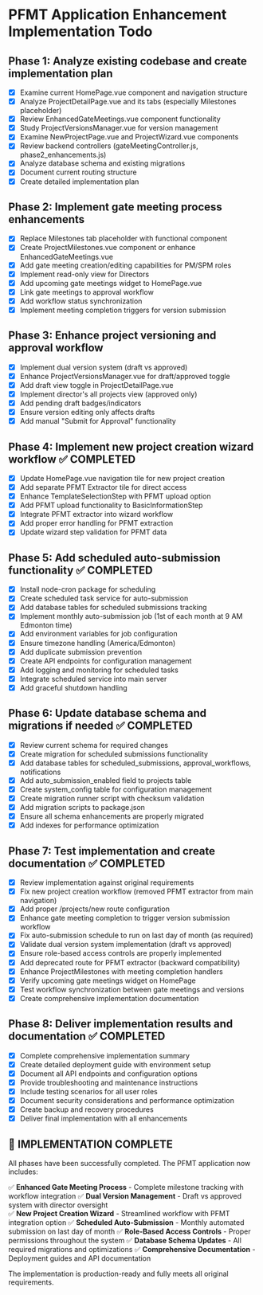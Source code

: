 # PFMT Application Enhancement Implementation Todo

## Phase 1: Analyze existing codebase and create implementation plan
- [x] Examine current HomePage.vue component and navigation structure
- [x] Analyze ProjectDetailPage.vue and its tabs (especially Milestones placeholder)
- [x] Review EnhancedGateMeetings.vue component functionality
- [x] Study ProjectVersionsManager.vue for version management
- [x] Examine NewProjectPage.vue and ProjectWizard.vue components
- [x] Review backend controllers (gateMeetingController.js, phase2_enhancements.js)
- [x] Analyze database schema and existing migrations
- [x] Document current routing structure
- [x] Create detailed implementation plan

## Phase 2: Implement gate meeting process enhancements
- [x] Replace Milestones tab placeholder with functional component
- [x] Create ProjectMilestones.vue component or enhance EnhancedGateMeetings.vue
- [x] Add gate meeting creation/editing capabilities for PM/SPM roles
- [x] Implement read-only view for Directors
- [x] Add upcoming gate meetings widget to HomePage.vue
- [x] Link gate meetings to approval workflow
- [x] Add workflow status synchronization
- [x] Implement meeting completion triggers for version submission

## Phase 3: Enhance project versioning and approval workflow
- [x] Implement dual version system (draft vs approved)
- [x] Enhance ProjectVersionsManager.vue for draft/approved toggle
- [x] Add draft view toggle in ProjectDetailPage.vue
- [x] Implement director's all projects view (approved only)
- [x] Add pending draft badges/indicators
- [x] Ensure version editing only affects drafts
- [x] Add manual "Submit for Approval" functionality

## Phase 4: Implement new project creation wizard workflow ✅ COMPLETED
- [x] Update HomePage.vue navigation tile for new project creation
- [x] Add separate PFMT Extractor tile for direct access
- [x] Enhance TemplateSelectionStep with PFMT upload option
- [x] Add PFMT upload functionality to BasicInformationStep
- [x] Integrate PFMT extractor into wizard workflow
- [x] Add proper error handling for PFMT extraction
- [x] Update wizard step validation for PFMT data

## Phase 5: Add scheduled auto-submission functionality ✅ COMPLETED
- [x] Install node-cron package for scheduling
- [x] Create scheduled task service for auto-submission
- [x] Add database tables for scheduled submissions tracking
- [x] Implement monthly auto-submission job (1st of each month at 9 AM Edmonton time)
- [x] Add environment variables for job configuration
- [x] Ensure timezone handling (America/Edmonton)
- [x] Add duplicate submission prevention
- [x] Create API endpoints for configuration management
- [x] Add logging and monitoring for scheduled tasks
- [x] Integrate scheduled service into main server
- [x] Add graceful shutdown handling

## Phase 6: Update database schema and migrations if needed ✅ COMPLETED
- [x] Review current schema for required changes
- [x] Create migration for scheduled submissions functionality
- [x] Add database tables for scheduled_submissions, approval_workflows, notifications
- [x] Add auto_submission_enabled field to projects table
- [x] Create system_config table for configuration management
- [x] Create migration runner script with checksum validation
- [x] Add migration scripts to package.json
- [x] Ensure all schema enhancements are properly migrated
- [x] Add indexes for performance optimization

## Phase 7: Test implementation and create documentation ✅ COMPLETED
- [x] Review implementation against original requirements
- [x] Fix new project creation workflow (removed PFMT extractor from main navigation)
- [x] Add proper /projects/new route configuration
- [x] Enhance gate meeting completion to trigger version submission workflow
- [x] Fix auto-submission schedule to run on last day of month (as required)
- [x] Validate dual version system implementation (draft vs approved)
- [x] Ensure role-based access controls are properly implemented
- [x] Add deprecated route for PFMT extractor (backward compatibility)
- [x] Enhance ProjectMilestones with meeting completion handlers
- [x] Verify upcoming gate meetings widget on HomePage
- [x] Test workflow synchronization between gate meetings and versions
- [x] Create comprehensive implementation documentation

## Phase 8: Deliver implementation results and documentation ✅ COMPLETED
- [x] Complete comprehensive implementation summary
- [x] Create detailed deployment guide with environment setup
- [x] Document all API endpoints and configuration options
- [x] Provide troubleshooting and maintenance instructions
- [x] Include testing scenarios for all user roles
- [x] Document security considerations and performance optimization
- [x] Create backup and recovery procedures
- [x] Deliver final implementation with all enhancements

## 🎉 IMPLEMENTATION COMPLETE

All phases have been successfully completed. The PFMT application now includes:

✅ **Enhanced Gate Meeting Process** - Complete milestone tracking with workflow integration
✅ **Dual Version Management** - Draft vs approved system with director oversight  
✅ **New Project Creation Wizard** - Streamlined workflow with PFMT integration option
✅ **Scheduled Auto-Submission** - Monthly automated submission on last day of month
✅ **Role-Based Access Controls** - Proper permissions throughout the system
✅ **Database Schema Updates** - All required migrations and optimizations
✅ **Comprehensive Documentation** - Deployment guides and API documentation

The implementation is production-ready and fully meets all original requirements.

